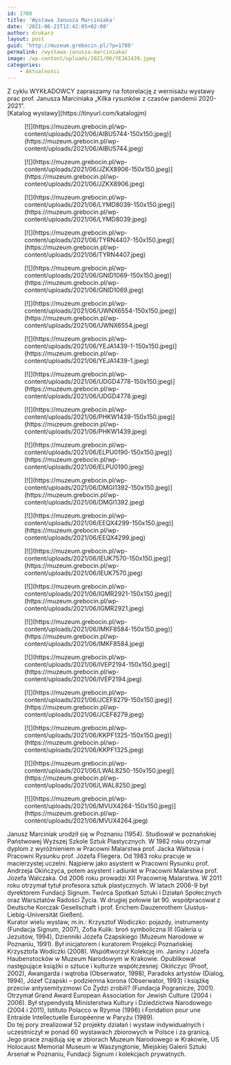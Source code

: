 ```yaml
---
id: 1780
title: 'Wystawa Janusza Marciniaka'
date: '2021-06-21T12:42:05+02:00'
author: drukarz
layout: post
guid: 'http://muzeum.grebocin.pl/?p=1780'
permalink: /wystawa-janusza-marciniaka/
image: /wp-content/uploads/2021/06/YEJA1439.jpeg
categories:
    - Aktualności
---
```


<div class="" dir="auto"><div class="ecm0bbzt hv4rvrfc ihqw7lf3 dati1w0a" data-ad-comet-preview="message" data-ad-preview="message" id="jsc_c_1nc"><div class="j83agx80 cbu4d94t ew0dbk1b irj2b8pg"><div class="qzhwtbm6 knvmm38d"><div class="kvgmc6g5 cxmmr5t8 oygrvhab hcukyx3x c1et5uql ii04i59q"><div dir="auto">Z cyklu WYKŁADOWCY zapraszamy na fotorelację z wernisażu wystawy prac prof. Janusza Marciniaka „Kilka rysunków z czasów pandemii 2020-2021”.</div><div dir="auto">[Katalog wystawy](https://tinyurl.com/katalogjm)</div><div dir="auto"></div></div><div dir="auto"><div class="gallery galleryid-1780 gallery-columns-5 gallery-size-thumbnail" id="gallery-9"><figure class="gallery-item"><div class="gallery-icon landscape"> [![](https://muzeum.grebocin.pl/wp-content/uploads/2021/06/AIBU5744-150x150.jpeg)](https://muzeum.grebocin.pl/wp-content/uploads/2021/06/AIBU5744.jpeg) </div></figure><figure class="gallery-item"><div class="gallery-icon landscape"> [![](https://muzeum.grebocin.pl/wp-content/uploads/2021/06/JZKX8906-150x150.jpeg)](https://muzeum.grebocin.pl/wp-content/uploads/2021/06/JZKX8906.jpeg) </div></figure><figure class="gallery-item"><div class="gallery-icon portrait"> [![](https://muzeum.grebocin.pl/wp-content/uploads/2021/06/LYMD8039-150x150.jpeg)](https://muzeum.grebocin.pl/wp-content/uploads/2021/06/LYMD8039.jpeg) </div></figure><figure class="gallery-item"><div class="gallery-icon landscape"> [![](https://muzeum.grebocin.pl/wp-content/uploads/2021/06/TYRN4407-150x150.jpeg)](https://muzeum.grebocin.pl/wp-content/uploads/2021/06/TYRN4407.jpeg) </div></figure><figure class="gallery-item"><div class="gallery-icon landscape"> [![](https://muzeum.grebocin.pl/wp-content/uploads/2021/06/GNID1069-150x150.jpeg)](https://muzeum.grebocin.pl/wp-content/uploads/2021/06/GNID1069.jpeg) </div></figure><figure class="gallery-item"><div class="gallery-icon portrait"> [![](https://muzeum.grebocin.pl/wp-content/uploads/2021/06/UWNX6554-150x150.jpeg)](https://muzeum.grebocin.pl/wp-content/uploads/2021/06/UWNX6554.jpeg) </div></figure><figure class="gallery-item"><div class="gallery-icon landscape"> [![](https://muzeum.grebocin.pl/wp-content/uploads/2021/06/YEJA1439-1-150x150.jpeg)](https://muzeum.grebocin.pl/wp-content/uploads/2021/06/YEJA1439-1.jpeg) </div></figure><figure class="gallery-item"><div class="gallery-icon portrait"> [![](https://muzeum.grebocin.pl/wp-content/uploads/2021/06/UDGD4778-150x150.jpeg)](https://muzeum.grebocin.pl/wp-content/uploads/2021/06/UDGD4778.jpeg) </div></figure><figure class="gallery-item"><div class="gallery-icon landscape"> [![](https://muzeum.grebocin.pl/wp-content/uploads/2021/06/PHKW1439-150x150.jpeg)](https://muzeum.grebocin.pl/wp-content/uploads/2021/06/PHKW1439.jpeg) </div></figure><figure class="gallery-item"><div class="gallery-icon portrait"> [![](https://muzeum.grebocin.pl/wp-content/uploads/2021/06/ELPU0190-150x150.jpeg)](https://muzeum.grebocin.pl/wp-content/uploads/2021/06/ELPU0190.jpeg) </div></figure><figure class="gallery-item"><div class="gallery-icon portrait"> [![](https://muzeum.grebocin.pl/wp-content/uploads/2021/06/DMGI1392-150x150.jpeg)](https://muzeum.grebocin.pl/wp-content/uploads/2021/06/DMGI1392.jpeg) </div></figure><figure class="gallery-item"><div class="gallery-icon portrait"> [![](https://muzeum.grebocin.pl/wp-content/uploads/2021/06/EEQX4299-150x150.jpeg)](https://muzeum.grebocin.pl/wp-content/uploads/2021/06/EEQX4299.jpeg) </div></figure><figure class="gallery-item"><div class="gallery-icon portrait"> [![](https://muzeum.grebocin.pl/wp-content/uploads/2021/06/IEUK7570-150x150.jpeg)](https://muzeum.grebocin.pl/wp-content/uploads/2021/06/IEUK7570.jpeg) </div></figure><figure class="gallery-item"><div class="gallery-icon portrait"> [![](https://muzeum.grebocin.pl/wp-content/uploads/2021/06/IGMR2921-150x150.jpeg)](https://muzeum.grebocin.pl/wp-content/uploads/2021/06/IGMR2921.jpeg) </div></figure><figure class="gallery-item"><div class="gallery-icon portrait"> [![](https://muzeum.grebocin.pl/wp-content/uploads/2021/06/IMKF8584-150x150.jpeg)](https://muzeum.grebocin.pl/wp-content/uploads/2021/06/IMKF8584.jpeg) </div></figure><figure class="gallery-item"><div class="gallery-icon portrait"> [![](https://muzeum.grebocin.pl/wp-content/uploads/2021/06/IVEP2194-150x150.jpeg)](https://muzeum.grebocin.pl/wp-content/uploads/2021/06/IVEP2194.jpeg) </div></figure><figure class="gallery-item"><div class="gallery-icon portrait"> [![](https://muzeum.grebocin.pl/wp-content/uploads/2021/06/JCEF8279-150x150.jpeg)](https://muzeum.grebocin.pl/wp-content/uploads/2021/06/JCEF8279.jpeg) </div></figure><figure class="gallery-item"><div class="gallery-icon portrait"> [![](https://muzeum.grebocin.pl/wp-content/uploads/2021/06/KKPF1325-150x150.jpeg)](https://muzeum.grebocin.pl/wp-content/uploads/2021/06/KKPF1325.jpeg) </div></figure><figure class="gallery-item"><div class="gallery-icon portrait"> [![](https://muzeum.grebocin.pl/wp-content/uploads/2021/06/LWAL8250-150x150.jpeg)](https://muzeum.grebocin.pl/wp-content/uploads/2021/06/LWAL8250.jpeg) </div></figure><figure class="gallery-item"><div class="gallery-icon portrait"> [![](https://muzeum.grebocin.pl/wp-content/uploads/2021/06/MVUX4264-150x150.jpeg)](https://muzeum.grebocin.pl/wp-content/uploads/2021/06/MVUX4264.jpeg) </div></figure> </div></div><div class="kvgmc6g5 cxmmr5t8 oygrvhab hcukyx3x c1et5uql ii04i59q"></div><div class="o9v6fnle cxmmr5t8 oygrvhab hcukyx3x c1et5uql ii04i59q"><div dir="auto">Janusz Marciniak urodził się w Poznaniu (1954). Studiował w poznańskiej Państwowej Wyższej Szkole Sztuk Plastycznych. W 1982 roku otrzymał dyplom z wyróżnieniem w Pracowni Malarstwa prof. Jacka Waltosia i Pracowni Rysunku prof. Józefa Fliegera. Od 1983 roku pracuje w macierzystej uczelni. Najpierw jako asystent w Pracowni Rysunku prof. Andrzeja Okińczyca, potem asystent i adiunkt w Pracowni Malarstwa prof. Józefa Walczaka. Od 2006 roku prowadzi XII Pracownię Malarstwa. W 2011 roku otrzymał tytuł profesora sztuk plastycznych. W latach 2006-9 był dyrektorem Fundacji Signum. Twórca Spotkań Sztuki i Działań Społecznych oraz Warsztatów Radości Życia. W drugiej połowie lat 90. współpracował z Deutsche Korczak Gesellschaft i prof. Erichem Dauzenrothem (Justus-Liebig-Universität Gießen).</div></div><div class="o9v6fnle cxmmr5t8 oygrvhab hcukyx3x c1et5uql ii04i59q"><div dir="auto">Kurator wielu wystaw, m.in.: Krzysztof Wodiczko: pojazdy, instrumenty (Fundacja Signum, 2007), Zofia Kulik: broń symboliczna III (Galeria u Jezuitów, 1994), Dzienniki Józefa Czapskiego (Muzeum Narodowe w Poznaniu, 1991). Był inicjatorem i kuratorem Projekcji Poznańskiej Krzysztofa Wodiczki (2008). Współtworzył Kolekcję im. Janiny i Józefa Haubenstocków w Muzeum Narodowym w Krakowie. Opublikował następujące książki o sztuce i kulturze współczesnej: Okińczyc (Proof, 2002), Awangarda i wątroba (Obserwator, 1998), Paradoks artystów (Dialog, 1994), Józef Czapski – podziemna korona (Obserwator, 1993) i książkę przeciw antysemityzmowi Co Żydzi zrobili? (Fundacja Pogranicze, 2001).</div></div><div class="o9v6fnle cxmmr5t8 oygrvhab hcukyx3x c1et5uql ii04i59q"><div dir="auto">Otrzymał Grand Award European Association for Jewish Culture (2004 i 2006). Był stypendystą Ministerstwa Kultury i Dziedzictwa Narodowego (2004 i 2011), Istituto Polacco w Rzymie (1996) i Fondation pour une Entraide Intellectuelle Européenne w Paryżu (1989).</div></div><div class="o9v6fnle cxmmr5t8 oygrvhab hcukyx3x c1et5uql ii04i59q"><div dir="auto">Do tej pory zrealizował 52 projekty działań i wystaw indywidualnych i uczestniczył w ponad 60 wystawach zbiorowych w Polsce i za granicą. Jego prace znajdują się w zbiorach Muzeum Narodowego w Krakowie, US Holocaust Memorial Museum w Waszyngtonie, Miejskiej Galerii Sztuki Arsenał w Poznaniu, Fundacji Signum i kolekcjach prywatnych.</div></div></div></div></div></div>